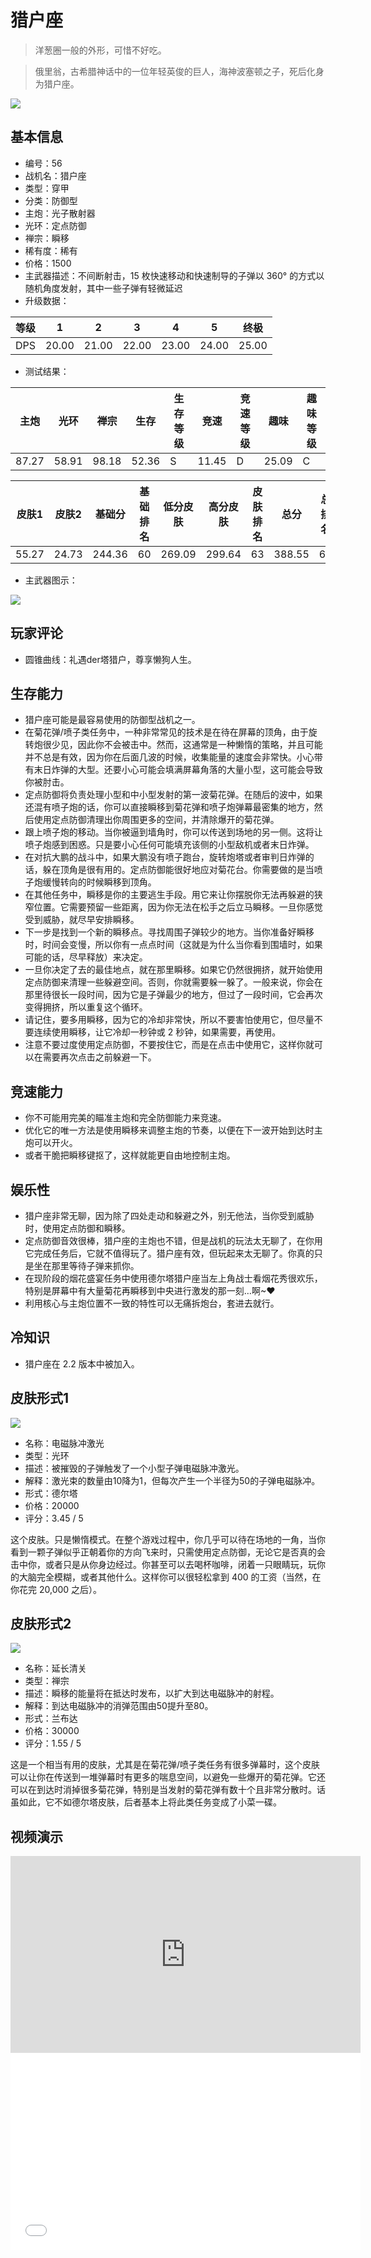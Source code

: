 # 猎户座

> 洋葱圈一般的外形，可惜不好吃。

> 俄里翁，古希腊神话中的一位年轻英俊的巨人，海神波塞顿之子，死后化身为猎户座。

<img src="/ships/ship_56.png" style={{zoom:1}}/>

## 基本信息

- 编号：56
- 战机名：猎户座
- 类型：穿甲
- 分类：防御型
- 主炮：光子散射器
- 光环：定点防御
- 禅宗：瞬移
- 稀有度：稀有
- 价格：1500
- 主武器描述：不间断射击，15 枚快速移动和快速制导的子弹以 360° 的方式以随机角度发射，其中一些子弹有轻微延迟
- 升级数据：

| 等级 | 1 | 2 | 3 | 4 | 5 | 终极 |
|--|--|--|--|--|--|--|
| DPS | 20.00 | 21.00 | 22.00 | 23.00 | 24.00 | 25.00 |

- 测试结果：

| 主炮 | 光环 | 禅宗 | 生存 | 生存等级 | 竞速 | 竞速等级 | 趣味 | 趣味等级 |
|--|--|--|--|--|--|--|--|--|
| 87.27 | 58.91 | 98.18 | 52.36 | S | 11.45 | D | 25.09 | C |

| 皮肤1 | 皮肤2 | 基础分 | 基础排名 | 低分皮肤 | 高分皮肤 | 皮肤排名 | 总分 | 总排名 |
|--|--|--|--|--|--|--|--|--|
| 55.27 | 24.73 | 244.36 | 60 | 269.09 | 299.64 | 63 | 388.55 | 63 |

- 主武器图示：

<img src="/illustration/main_56.gif" style={{zoom:1}}/>

## 玩家评论

- 圆锥曲线：礼遇der塔猎户，尊享懒狗人生。

## 生存能力

- 猎户座可能是最容易使用的防御型战机之一。
- 在菊花弹/喷子类任务中，一种非常常见的技术是在待在屏幕的顶角，由于旋转炮很少见，因此你不会被击中。然而，这通常是一种懒惰的策略，并且可能并不总是有效，因为你在后面几波的时候，收集能量的速度会非常快。小心带有末日炸弹的大型。还要小心可能会填满屏幕角落的大量小型，这可能会导致你被肘击。
- 定点防御将负责处理小型和中小型发射的第一波菊花弹。在随后的波中，如果还混有喷子炮的话，你可以直接瞬移到菊花弹和喷子炮弹幕最密集的地方，然后使用定点防御清理出你周围更多的空间，并清除爆开的菊花弹。
- 跟上喷子炮的移动。当你被逼到墙角时，你可以传送到场地的另一侧。这将让喷子炮感到困惑。只是要小心任何可能填充该侧的小型敌机或者末日炸弹。
- 在对抗大鹏的战斗中，如果大鹏没有喷子跑台，旋转炮塔或者审判日炸弹的话，躲在顶角是很有用的。定点防御能很好地应对菊花台。你需要做的是当喷子炮缓慢转向的时候瞬移到顶角。
- 在其他任务中，瞬移是你的主要逃生手段。用它来让你摆脱你无法再躲避的狭窄位置。它需要预留一些距离，因为你无法在松手之后立马瞬移。一旦你感觉受到威胁，就尽早安排瞬移。
- 下一步是找到一个新的瞬移点。寻找周围子弹较少的地方。当你准备好瞬移时，时间会变慢，所以你有一点点时间（这就是为什么当你看到围墙时，如果可能的话，尽早释放）来决定。
- 一旦你决定了去的最佳地点，就在那里瞬移。如果它仍然很拥挤，就开始使用定点防御来清理一些躲避空间。否则，你就需要躲一躲了。一般来说，你会在那里待很长一段时间，因为它是子弹最少的地方，但过了一段时间，它会再次变得拥挤，所以重复这个循环。
- 请记住，要多用瞬移，因为它的冷却非常快，所以不要害怕使用它，但尽量不要连续使用瞬移，让它冷却一秒钟或 2 秒钟，如果需要，再使用。
- 注意不要过度使用定点防御，不要按住它，而是在点击中使用它，这样你就可以在需要再次点击之前躲避一下。

## 竞速能力

- 你不可能用完美的瞄准主炮和完全防御能力来竞速。
- 优化它的唯一方法是使用瞬移来调整主炮的节奏，以便在下一波开始到达时主炮可以开火。
- 或者干脆把瞬移键抠了，这样就能更自由地控制主炮。

## 娱乐性

- 猎户座非常无聊，因为除了四处走动和躲避之外，别无他法，当你受到威胁时，使用定点防御和瞬移。
- 定点防御音效很棒，猎户座的主炮也不错，但是战机的玩法太无聊了，在你用它完成任务后，它就不值得玩了。猎户座有效，但玩起来太无聊了。你真的只是坐在那里等待子弹来抓你。
- 在现阶段的烟花盛宴任务中使用德尔塔猎户座当左上角战士看烟花秀很欢乐，特别是屏幕中有大量菊花再瞬移到中央进行激发的那一刻…啊~♥
- 利用核心与主炮位置不一致的特性可以无痛拆炮台，套进去就行。

## 冷知识

- 猎户座在 2.2 版本中被加入。

## 皮肤形式1

<img src="/ships/ship_56_apex_1.png" style={{zoom:1}}/>

- 名称：电磁脉冲激光
- 类型：光环
- 描述：被摧毁的子弹触发了一个小型子弹电磁脉冲激光。
- 解释：激光束的数量由10降为1，但每次产生一个半径为50的子弹电磁脉冲。
- 形式：德尔塔
- 价格：20000
- 评分：3.45 / 5

这个皮肤。只是懒惰模式。在整个游戏过程中，你几乎可以待在场地的一角，当你看到一颗子弹似乎正朝着你的方向飞来时，只需使用定点防御，无论它是否真的会击中你，或者只是从你身边经过。你甚至可以去喝杯咖啡，闭着一只眼睛玩，玩你的大脑完全模糊，或者其他什么。这样你可以很轻松拿到 400 的工资（当然，在你花完 20,000 之后）。

## 皮肤形式2

<img src="/ships/ship_56_apex_2.png" style={{zoom:1}}/>

- 名称：延长清关
- 类型：禅宗
- 描述：瞬移的能量将在抵达时发布，以扩大到达电磁脉冲的射程。
- 解释：到达电磁脉冲的消弹范围由50提升至80。
- 形式：兰布达
- 价格：30000
- 评分：1.55 / 5

这是一个相当有用的皮肤，尤其是在菊花弹/喷子类任务有很多弹幕时，这个皮肤可以让你在传送到一堆弹幕时有更多的喘息空间，以避免一些爆开的菊花弹。它还可以在到达时消掉很多菊花弹，特别是当发射的菊花弹有数十个且非常分散时。话虽如此，它不如德尔塔皮肤，后者基本上将此类任务变成了小菜一碟。

## 视频演示

<iframe width="560" height="315" src="https://www.youtube.com/embed/Aol48WicPgs?si=6oCCsT0N4v4Lenub" title="YouTube video player" frameborder="0" allow="accelerometer; autoplay; clipboard-write; encrypted-media; gyroscope; picture-in-picture; web-share" referrerpolicy="strict-origin-when-cross-origin" allowfullscreen></iframe>

<br/>

<iframe width="560" height="315" src="//player.bilibili.com/player.html?aid=484127718&bvid=BV1DT411z7Ho&cid=1072328124&p=1&autoplay=false" scrolling="no" border="0" frameborder="no" allow="accelerometer; autoplay; clipboard-write; encrypted-media; gyroscope; picture-in-picture; web-share" framespacing="0" allowfullscreen="true"> </iframe>